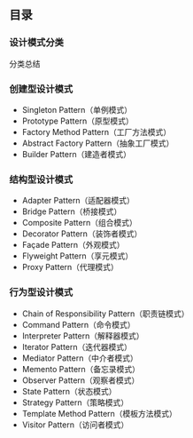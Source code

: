 ## 目录

### 设计模式分类

分类总结

### 创建型设计模式

- Singleton Pattern（单例模式）  
- Prototype Pattern（原型模式）
- Factory Method Pattern（工厂方法模式） 
- Abstract Factory Pattern（抽象工厂模式）
- Builder Pattern（建造者模式）

### 结构型设计模式

- Adapter Pattern（适配器模式） 
- Bridge Pattern（桥接模式）
- Composite Pattern（组合模式）
- Decorator Pattern（装饰者模式）
- Façade Pattern（外观模式）
- Flyweight Pattern（享元模式）
- Proxy Pattern（代理模式）   

### 行为型设计模式

- Chain of Responsibility Pattern（职责链模式）
- Command Pattern（命令模式）
- Interpreter Pattern（解释器模式）  
- Iterator Pattern（迭代器模式）
- Mediator Pattern（中介者模式）
- Memento Pattern（备忘录模式）
- Observer Pattern（观察者模式）
- State Pattern（状态模式）
- Strategy Pattern（策略模式）
- Template Method Pattern（模板方法模式）
- Visitor Pattern（访问者模式）
